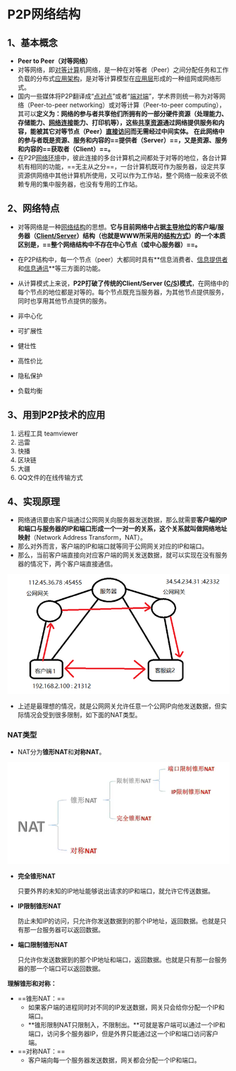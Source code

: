 # P2P网络结构

## 1、基本概念



- **Peer to Peer（对等网络）**
- 对等网络，即[对等计算](https://baike.baidu.com/item/对等计算/5937281?fromModule=lemma_inlink)机网络，是一种在对等者（Peer）之间分配任务和工作负载的分布式[应用架构](https://baike.baidu.com/item/应用架构/1473973?fromModule=lemma_inlink)，是对等计算模型在[应用层](https://baike.baidu.com/item/应用层/4329788?fromModule=lemma_inlink)形成的一种组网或网络形式。
- 国内一些媒体将P2P翻译成“[点对点](https://baike.baidu.com/item/点对点/7452984?fromModule=lemma_inlink)”或者“[端对端](https://baike.baidu.com/item/端对端/7453016?fromModule=lemma_inlink)”，学术界则统一称为对等网络（Peer-to-peer networking）或对等计算（Peer-to-peer computing），其可以**定义为：网络的参与者共享他们所拥有的一部分硬件资源（处理能力、存储能力、[网络连接](https://baike.baidu.com/item/网络连接/5658236?fromModule=lemma_inlink)能力、打印机等），这些[共享资源](https://baike.baidu.com/item/共享资源/10366244?fromModule=lemma_inlink)通过网络提供服务和内容，能被其它对等节点（Peer）[直接访问](https://baike.baidu.com/item/直接访问/8845360?fromModule=lemma_inlink)而无需经过中间实体。** **在此网络中的参与者既是资源、服务和内容的==提供者（Server）==，又是资源、服务和内容的==获取者（Client）==。**
- 在P2P[网络环境](https://baike.baidu.com/item/网络环境/4422188?fromModule=lemma_inlink)中，彼此连接的多台计算机之间都处于对等的地位，各台计算机有相同的功能，==无主从之分==，一台计算机既可作为服务器，设定共享资源供网络中其他计算机所使用，又可以作为工作站，整个网络一般来说不依赖专用的集中服务器，也没有专用的工作站。



## 2、网络特点

- 对等网络是一种[网络结构](https://baike.baidu.com/item/网络结构/8259917?fromModule=lemma_inlink)的思想。**它与目前网络中占据[主导地位](https://baike.baidu.com/item/主导地位/6316812?fromModule=lemma_inlink)的客户端/服务器（[Client/Server](https://baike.baidu.com/item/Client%2FServer/1504488?fromModule=lemma_inlink)）结构（也就是WWW所采用的[结构方式](https://baike.baidu.com/item/结构方式/7254693?fromModule=lemma_inlink)）的一个本质区别是，==整个网络结构中不存在中心节点（或中心服务器）==。**
- 在P2P结构中，每一个节点（peer）大都同时具有**信息消费者、[信息提供者](https://baike.baidu.com/item/信息提供者/12754057?fromModule=lemma_inlink)和[信息通讯](https://baike.baidu.com/item/信息通讯/19069781?fromModule=lemma_inlink)**等三方面的功能。
- 从计算模式上来说，**P2P打破了传统的Client/Server ([C/S](https://baike.baidu.com/item/C%2FS/826311?fromModule=lemma_inlink))模式**，在网络中的每个节点的地位都是对等的。每个节点既充当服务器，为其他节点提供服务，同时也享用其他节点提供的服务。



- 非中心化
- 可扩展性
- 健壮性
- 高性价比
- 隐私保护
- 负载均衡



## 3、用到P2P技术的应用



1. 远程工具 teamviewer
2. 迅雷
3. 快播
4. 区块链
5. 大疆
6. QQ文件的在线传输方式



## 4、实现原理

- 网络通讯要由客户端通过公网网关向服务器发送数据，那么就需要**客户端的IP和端口与服务器的IP和端口形成一个一对一的关系，这个关系就叫做网络地址映射**（Network Address Transform，NAT）。
- 那么对外而言，客户端的IP和端口就等同于公网网关对应的IP和端口。
- 那么，当前客户端直接向对应客户端的网关发送数据，就可以实现在没有服务器的情况下，两个客户端直接通信。

<img src="assets/image-20230313191236466.png" alt="image-20230313191236466" style="zoom:80%;" />

- 上述是最理想的情况，就是公网网关允许任意一个公网IP向他发送数据，但实际情况会受到很多限制，如下面的NAT类型。



### NAT类型

- NAT分为**锥形NAT**和**对称NAT**。

<img src="assets/image-20230313191440089.png" alt="image-20230313191440089" style="zoom: 67%;" />

- **完全锥形NAT**

    只要外界的未知的IP地址能够说出请求的IP和端口，就允许它传送数据。

    

- **IP限制锥形NAT**

    防止未知IP的访问，只允许你发送数据到的那个IP地址，返回数据。也就是只有那一台服务器可以返回数据。



- **端口限制锥形NAT**

    只允许你发送数据到的那个IP地址和端口，返回数据。也就是只有那一台服务器的那一个端口可以返回数据。



**理解锥形和对称：**

- ==锥形NAT：==
    - 如果客户端的进程同时对不同的IP发送数据，网关只会给你分配一个IP和端口。
    - **锥形限制NAT只限制入，不限制出。**可就是客户端可以通过一个IP和端口，访问多个服务器IP，但是外界只能通过这一个IP和端口访问客户端。
- ==对称NAT：==
    - 客户端向每一个服务器发送数据，网关都会分配一个IP和端口。